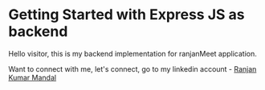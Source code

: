 # Getting Started with Express JS as backend

Hello visitor, this is my backend implementation for ranjanMeet application.

Want to connect with me, let's connect, go to my linkedin account - [Ranjan Kumar Mandal](https://www.linkedin.com/in/ranjan-kumar-m-818367158/)
